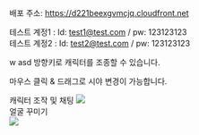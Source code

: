 배포 주소: https://d221beexgvmcjq.cloudfront.net  

테스트 계정1 : Id: test1@test.com / pw: 123123123  
테스트 계정2 : Id: test2@test.com / pw: 123123123  

 w
asd  방향키로 캐릭터를 조종할 수 있습니다.

마우스 클릭 & 드래그로 시야 변경이 가능합니다.  

  
캐릭터 조작 및 채팅
<img src = "https://github.com/HyunSu3949/boolmung-client-v1/assets/112445899/c34230d1-9e97-47b8-8835-3f002ea06f1b">  
얼굴 꾸미기  
<img src = "https://github.com/HyunSu3949/boolmung-client-v1/assets/112445899/c8b880a3-6368-4698-8215-511ea020e63a">

